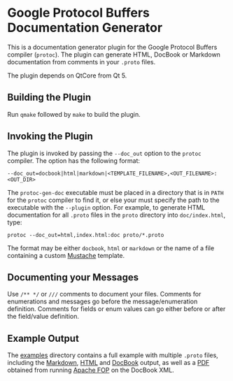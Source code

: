 # Google Protocol Buffers<br/>Documentation Generator

This is a documentation generator plugin for the Google Protocol
Buffers compiler (`protoc`). The plugin can generate HTML, DocBook
or Markdown documentation from comments in your `.proto` files.

The plugin depends on QtCore from Qt 5.

## Building the Plugin

Run `qmake` followed by `make` to build the plugin.

## Invoking the Plugin

The plugin is invoked by passing the `--doc_out` option to the
`protoc` compiler. The option has the following format:

    --doc_out=docbook|html|markdown|<TEMPLATE_FILENAME>,<OUT_FILENAME>:<OUT_DIR>

The `protoc-gen-doc` executable must be placed in a directory
that is in `PATH` for the `protoc` compiler to find it, or else
your must specify the path to the executable with the `--plugin`
option. For example, to generate HTML documentation for all
`.proto` files in the `proto` directory into `doc/index.html`,
type:

    protoc --doc_out=html,index.html:doc proto/*.proto

The format may be either `docbook`, `html` or `markdown` or the
name of a file containing a custom [Mustache][mustache] template.

## Documenting your Messages

Use `/** */` or `///` comments to document your files. Comments
for enumerations and messages go before the message/enumeration
definition. Comments for fields or enum values can go either
before or after the field/value definition.

## Example Output

The [examples][examples] directory contains a full example with
multiple `.proto` files, including the [Markdown][markdown],
[HTML][html] and [DocBook][docbook] output, as well as a [PDF][pdf]
obtained from running [Apache FOP][fop] on the DocBook XML.


[mustache]: http://mustache.github.io/ "Mustache - Logic-less templates"
[examples]: https://github.com/estan/protoc-gen-doc/tree/master/examples "Full Example"
[markdown]: https://github.com/estan/protoc-gen-doc/tree/master/examples/doc/example.md "Markdown Example Output"
[html]: https://rawgit.com/estan/protoc-gen-doc/master/examples/doc/example.html "HTML Example Output"
[docbook]: https://github.com/estan/protoc-gen-doc/blob/master/examples/doc/example.docbook "DocBook Example Output"
[pdf]: https://github.com/estan/protoc-gen-doc/raw/master/examples/doc/example.pdf "Formatted PDF"
[fop]: http://xmlgraphics.apache.org/fop/ "Apache FOP Website"
